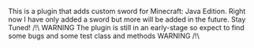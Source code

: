 This is a plugin that adds custom sword for Minecraft: Java Edition. Right now I have only added a sword but more will be added in the future.
Stay Tuned!
/!\ WARNING The plugin is still in an early-stage so expect to find some bugs and some test class and methods WARNING /!\